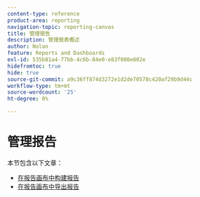 ```yaml
---
content-type: reference
product-area: reporting
navigation-topic: reporting-canvas
title: 管理报告
description: 管理报表概述
author: Nolan
feature: Reports and Dashboards
exl-id: 535b81a4-77bb-4c6b-84e0-e83f080e802e
hidefromtoc: true
hide: true
source-git-commit: a9c36ff874d3272e1d2de70578c420af29b9d44c
workflow-type: tm+mt
source-wordcount: '25'
ht-degree: 0%

---
```



# 管理报告

本节包含以下文章：

* [在报告画布中构建报告](../../../reports-and-dashboards/reporting-canvas/manage-reports/build-report.md)
* [在报告画布中导出报告](../../../reports-and-dashboards/reporting-canvas/manage-reports/export-report.md)
